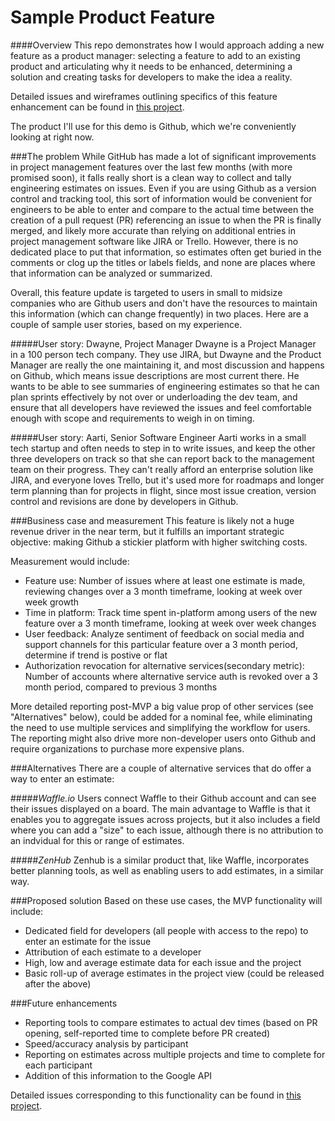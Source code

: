 # Sample Product Feature

####Overview
This repo demonstrates how I would approach adding a new feature as a product manager: selecting a feature to add to an existing product and articulating why it needs to be enhanced, determining a solution and creating tasks for developers to make the idea a reality.

Detailed issues and wireframes outlining specifics of this feature enhancement can be found in [this project](https://github.com/eleanorstrib/sample_feature/projects/2).

The product I'll use for this demo is Github, which we're conveniently looking at right now.

###The problem
While GitHub has made a lot of significant improvements in project management features over the last few months (with more promised soon), it falls really short is a clean way to collect and tally engineering estimates on issues.  Even if you are using Github as a version control and tracking tool, this sort of information would be convenient for engineers to be able to enter and compare to the actual time between the creation of a pull request (PR) referencing an issue to when the PR is finally merged, and likely more accurate than relying on additional entries in project management software like JIRA or Trello.  However, there is no dedicated place to put that information, so estimates often get buried in the comments or clog up the titles or labels fields, and none are places where that information can be analyzed or summarized.

Overall, this feature update is targeted to users in small to midsize companies who are Github users and don't have the resources to maintain this information (which can change frequently) in two places.  Here are a couple of sample user stories, based on my experience. 

#####User story: Dwayne, Project Manager
Dwayne is a Project Manager in a 100 person tech company.  They use JIRA, but Dwayne and the Product Manager are really the one maintaining it, and most discussion and happens on Github, which means issue descriptions are most current there.  He wants to be able to see summaries of engineering estimates so that he can plan sprints effectively by not over or underloading the dev team, and ensure that all developers have reviewed the issues and feel comfortable enough with scope and requirements to weigh in on timing.  

#####User story: Aarti, Senior Software Engineer
Aarti works in a small tech startup and often needs to step in to write issues, and keep the other three developers on track so that she can report back to the management team on their progress.  They can't really afford an enterprise solution like JIRA, and everyone loves Trello, but it's used more for roadmaps and longer term planning than for projects in flight, since most issue creation, version control and revisions are done by developers in Github.  


###Business case and measurement
This feature is likely not a huge revenue driver in the near term, but it fulfills an important strategic objective: making Github a stickier platform with higher switching costs.  

Measurement would include:
- Feature use: Number of issues where at least one estimate is made, reviewing changes over a 3 month timeframe, looking at week over week growth
- Time in platform: Track time spent in-platform among users of the new feature over a 3 month timeframe, looking at week over week changes
- User feedback: Analyze sentiment of feedback on social media and support channels for this particular feature over a 3 month period, determine if trend is postive or flat
- Authorization revocation for alternative services(secondary metric): Number of accounts where alternative service auth is revoked over a 3 month period, compared to previous 3 months

More detailed reporting post-MVP a big value prop of other services (see "Alternatives" below), could be added for a nominal fee, while eliminating the need to use multiple services and simplifying the workflow for users.  The reporting might also drive more non-developer users onto Github and require organizations to purchase more expensive plans.

###Alternatives
There are a couple of alternative services that do offer a way to enter an estimate:

#####_Waffle.io_
Users connect Waffle to their Github account and can see their issues displayed on a board.  The main advantage to Waffle is that it enables you to aggregate issues across projects, but it also includes a field where you can add a "size" to each issue, although there is no attribution to an indvidual for this or range of estimates.

#####_ZenHub_
Zenhub is a similar product that, like Waffle, incorporates better planning tools, as well as enabling users to add estimates, in a similar way.

###Proposed solution
Based on these use cases, the MVP functionality will include:
- Dedicated field for developers (all people with access to the repo) to enter an estimate for the issue 
- Attribution of each estimate to a developer
- High, low and average estimate data for each issue and the project
- Basic roll-up of average estimates in the project view (could be released after the above)

###Future enhancements
- Reporting tools to compare estimates to actual dev times (based on PR opening, self-reported time to complete before PR created)
- Speed/accuracy analysis by participant
- Reporting on estimates across multiple projects and time to complete for each participant
- Addition of this information to the Google API

Detailed issues corresponding to this functionality can be found in [this project](https://github.com/eleanorstrib/sample_feature/projects/2).


